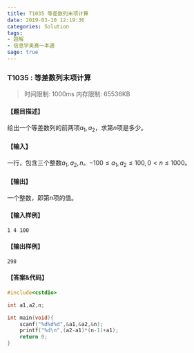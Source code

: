 ```yaml
---
title: T1035 等差数列末项计算
date: 2019-03-10 12:19:36
categories: Solution
tags:
- 题解
- 信息学奥赛一本通
sage: true
---
```


### T1035 : 等差数列末项计算

> 时间限制: $1000 \text{ms}$ 内存限制: $65536 \text{KB}$

<!-- more -->

#### 【题目描述】

给出一个等差数列的前两项$a_{1},a_{2}$，求第$n$项是多少。

#### 【输入】

一行，包含三个整数$a_{1},a_{2},n$。$−100 \leq a_{1},a_{2} \leq 100,0 < n \leq 1000$。

#### 【输出】

一个整数，即第$n$项的值。

#### 【输入样例】

```
1 4 100
```

#### 【输出样例】

```
298
```

#### 【答案&代码】

```cpp
#include<cstdio>

int a1,a2,n;

int main(void){
    scanf("%d%d%d",&a1,&a2,&n);
    printf("%d\n",(a2-a1)*(n-1)+a1);
    return 0;
}
```

